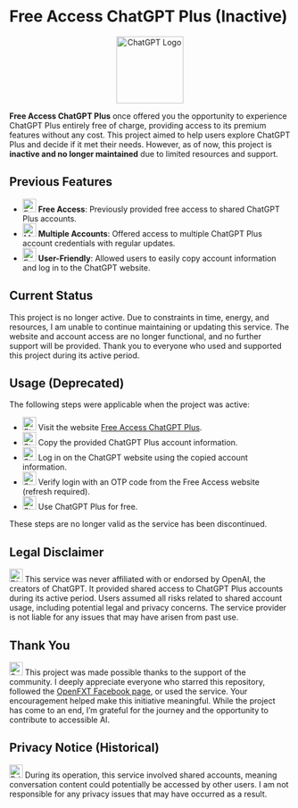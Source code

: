 # Free Access ChatGPT Plus (Inactive)

<p align="center">
    <img src="https://upload.wikimedia.org/wikipedia/commons/0/04/ChatGPT_logo.svg" alt="ChatGPT Logo" width="120">
</p>

**Free Access ChatGPT Plus** once offered you the opportunity to experience ChatGPT Plus entirely free of charge, providing access to its premium features without any cost. This project aimed to help users explore ChatGPT Plus and decide if it met their needs. However, as of now, this project is **inactive and no longer maintained** due to limited resources and support.

## Previous Features

- <img src="https://img.icons8.com/?size=100&id=jnU1oAsBUhKH&format=png&color=000000" alt="Free" width="24"> **Free Access**: Previously provided free access to shared ChatGPT Plus accounts.
- <img src="https://img.icons8.com/color/48/000000/infinity.png" alt="Multiple Accounts" width="24"> **Multiple Accounts**: Offered access to multiple ChatGPT Plus account credentials with regular updates.
- <img src="https://img.icons8.com/color/48/000000/easy.png" alt="Easy to Use" width="24"> **User-Friendly**: Allowed users to easily copy account information and log in to the ChatGPT website.

## Current Status

This project is no longer active. Due to constraints in time, energy, and resources, I am unable to continue maintaining or updating this service. The website and account access are no longer functional, and no further support will be provided. Thank you to everyone who used and supported this project during its active period.

## Usage (Deprecated)

The following steps were applicable when the project was active:
- <img src="https://img.icons8.com/color/48/000000/1-circle.png" alt="Step 1" width="24"> Visit the website [Free Access ChatGPT Plus](https://gptplus-openfxt.deno.dev/).
- <img src="https://img.icons8.com/color/48/000000/2-circle.png" alt="Step 2" width="24"> Copy the provided ChatGPT Plus account information.
- <img src="https://img.icons8.com/color/48/000000/3-circle.png" alt="Step 3" width="24"> Log in on the ChatGPT website using the copied account information.
- <img src="https://img.icons8.com/color/48/000000/4-circle.png" alt="Step 4" width="24"> Verify login with an OTP code from the Free Access website (refresh required).
- <img src="https://img.icons8.com/color/48/000000/5-circle.png" alt="Step 5" width="24"> Use ChatGPT Plus for free.

These steps are no longer valid as the service has been discontinued.

## Legal Disclaimer

<img src="https://img.icons8.com/?size=100&id=12021&format=png&color=000000" alt="Disclaimer" width="24"> This service was never affiliated with or endorsed by OpenAI, the creators of ChatGPT. It provided shared access to ChatGPT Plus accounts during its active period. Users assumed all risks related to shared account usage, including potential legal and privacy concerns. The service provider is not liable for any issues that may have arisen from past use.

## Thank You

<img src="https://img.icons8.com/color/48/000000/like.png" alt="Support" width="24"> This project was made possible thanks to the support of the community. I deeply appreciate everyone who starred this repository, followed the [OpenFXT Facebook page](https://www.facebook.com/openfxt.page), or used the service. Your encouragement helped make this initiative meaningful. While the project has come to an end, I’m grateful for the journey and the opportunity to contribute to accessible AI.

## Privacy Notice (Historical)

<img src="https://img.icons8.com/color/48/000000/privacy.png" alt="Privacy" width="24"> During its operation, this service involved shared accounts, meaning conversation content could potentially be accessed by other users. I am not responsible for any privacy issues that may have occurred as a result.